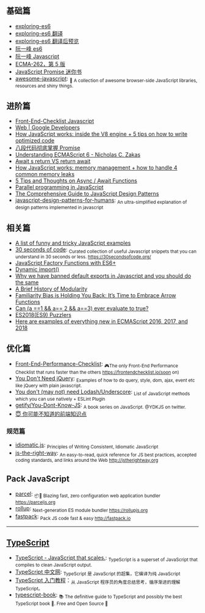 ## 基础篇

* [exploring-es6](https://leanpub.com/exploring-es6/read)
* [exploring-es6 翻译](https://github.com/es6-org/exploring-es6)
* [exploring-es6 翻译后预览](http://es6-org.github.io/exploring-es6)
* [阮一峰 es6](http://es6.ruanyifeng.com)
* [阮一峰 Javascript](http://javascript.ruanyifeng.com)
* [ECMA-262，第 5 版](http://yanhaijing.com/es5)
* [JavaScript Promise 迷你书](https://github.com/liubin/promises-book/)
* [awesome-javascript](https://github.com/sorrycc/awesome-javascript): <sub>🐢 A collection of awesome browser-side JavaScript libraries, resources and shiny things.</sub>

## 进阶篇

* [Front-End-Checklist Javascript](https://github.com/thedaviddias/Front-End-Checklist#javascript)
* [Web | Google Developers](https://developers.google.com/web/)
* [How JavaScript works: inside the V8 engine + 5 tips on how to write optimized code](https://blog.sessionstack.com/how-javascript-works-inside-the-v8-engine-5-tips-on-how-to-write-optimized-code-ac089e62b12e)
* [八段代码彻底掌握 Promise](https://juejin.im/post/597724c26fb9a06bb75260e8)
* [Understanding ECMAScript 6 - Nicholas C. Zakas](https://leanpub.com/understandinges6/read)
* [Await s return VS return await](https://jakearchibald.com/2017/await-vs-return-vs-return-await/)
* [How JavaScript works: memory management + how to handle 4 common memory leaks](https://blog.sessionstack.com/how-javascript-works-memory-management-how-to-handle-4-common-memory-leaks-3f28b94cfbec)
* [5 Tips and Thoughts on Async / Await Functions](https://start.jcolemorrison.com/5-tips-and-thoughts-on-async-await-functions/)
* [Parallel programming in JavaScript](https://itnext.io/achieving-parallelism-in-javascript-using-web-workers-8f921f2d26db)
* [The Comprehensive Guide to JavaScript Design Patterns](https://www.toptal.com/javascript/comprehensive-guide-javascript-design-patterns)
* [javascript-design-patterns-for-humans](https://github.com/sohamkamani/javascript-design-patterns-for-humans): <sub>An ultra-simplified explanation of design patterns implemented in javascript</sub>

## 相关篇

* [A list of funny and tricky JavaScript examples](https://github.com/denysdovhan/wtfjs#readme)
* [30 seconds of code](https://github.com/Chalarangelo/30-seconds-of-code): <sub>Curated collection of useful Javascript snippets that you can understand in 30 seconds or less. https://30secondsofcode.org/</sub>
* [JavaScript Factory Functions with ES6+](https://medium.com/javascript-scene/javascript-factory-functions-with-es6-4d224591a8b1)
* [Dynamic import()](https://developers.google.com/web/updates/2017/11/dynamic-import)
* [Why we have banned default exports in Javascript and you should do the same](https://blog.neufund.org/why-we-have-banned-default-exports-and-you-should-do-the-same-d51fdc2cf2ad)
* [A Brief History of Modularity](https://ponyfoo.com/articles/brief-history-of-modularity)
* [Familiarity Bias is Holding You Back: It’s Time to Embrace Arrow Functions](https://medium.com/javascript-scene/familiarity-bias-is-holding-you-back-its-time-to-embrace-arrow-functions-3d37e1a9bb75)
* [Can (a ==1 && a== 2 && a==3) ever evaluate to true?](https://stackoverflow.com/questions/48270127/can-a-1-a-2-a-3-ever-evaluate-to-true)
* [ES2018(ES9) Puzzlers](http://es2018puzzlers.justjavac.com/)
* [Here are examples of everything new in ECMAScript 2016, 2017, and 2018](https://medium.freecodecamp.org/here-are-examples-of-everything-new-in-ecmascript-2016-2017-and-2018-d52fa3b5a70e)

## 优化篇

* [Front-End-Performance-Checklist](https://github.com/thedaviddias/Front-End-Performance-Checklist): <sub>🎮The only Front-End Performance Checklist that runs faster than the others https://frontendchecklist.io(soon on)</sub>
* [You Don't Need jQuery](https://github.com/nefe/You-Dont-Need-jQuery): <sub>Examples of how to do query, style, dom, ajax, event etc like jQuery with plain javascript.</sub>
* [You don't (may not) need Lodash/Underscore](https://github.com/you-dont-need/You-Dont-Need-Lodash-Underscore): <sub>List of JavaScript methods which you can use natively + ESLint Plugin</sub>
* [getify/You-Dont-Know-JS](https://github.com/getify/You-Dont-Know-JS): <sub>A book series on JavaScript. @YDKJS on twitter.</sub>
* [😇 你可能不知道的前端知识点](https://github.com/justjavac/the-front-end-knowledge-you-may-not-know)

### 规范篇

- [idiomatic.js](https://github.com/rwaldron/idiomatic.js): <sub>Principles of Writing Consistent, Idiomatic JavaScript</sub>
- [js-the-right-way](https://github.com/braziljs/js-the-right-way): <sub>An easy-to-read, quick reference for JS best practices, accepted coding standards, and links around the Web http://jstherightway.org</sub>

## Pack JavaScript

* [parcel](https://github.com/parcel-bundler/parcel): <sub>📦🚀 Blazing fast, zero configuration web application bundler https://parceljs.org</sub>
* [rollup](https://github.com/rollup/rollup): <sub>Next-generation ES module bundler https://rollupjs.org</sub>
* [fastpack](https://github.com/fastpack/fastpack): <sub>Pack JS code fast & easy http://fastpack.io</sub>

---

## [TypeScript](https://github.com/Microsoft/TypeScript)

* [TypeScript - JavaScript that scales.](http://www.typescriptlang.org/): <sub>TypeScript is a superset of JavaScript that compiles to clean JavaScript output. </sub>
* [TypeScript 中文网](https://www.tslang.cn/index.html): <sub>TypeScript 是 JavaScript 的超集，它编译为纯 JavaScript</sub>
* [TypeScript 入门教程](https://ts.xcatliu.com/)：<sub>从 JavaScript 程序员的角度总结思考，循序渐进的理解 TypeScript。</sub>
* [typescript-book](https://github.com/basarat/typescript-book): <sub>📚 The definitive guide to TypeScript and possibly the best TypeScript book 📖. Free and Open Source 🌹</sub>
